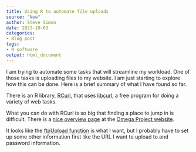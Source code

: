 ```yaml
---
title: Using R to automate file uploads
source: "New"
author: Steve Simon
date: 2023-10-03
categories:
- Blog post
tags:
- R software
output: html_document
---
```


I am trying to automate some tasks that will streamline my workload. One of those tasks is uploading files to my website. I am just starting to explore how this can be done. Here is a brief summary of what I have found so far.

<!---more--->

There is an R library, [RCurl][rcu1], that uses [libcurl][lib1], a free program for doing a variety of web tasks.

What you can do with RCurl is so big that finding a place to jump in is difficult. There is a [nice overview page][ome1] at the [Omega Project website][ome0].

It looks like the [ftpUpload function][ftp1] is what I want, but I probably have to set up some other information first like the URL I want to upload to and password information.

[ftp1]: https://search.r-project.org/CRAN/refmans/RCurl/html/ftpUpload.html
[lib1]: https://curl.se/libcurl/
[ome0]: https://www.omegahat.net/
[ome1]: https://www.omegahat.net/RCurl/
[rcu1]: https://cran.r-project.org/web/packages/RCurl/index.html